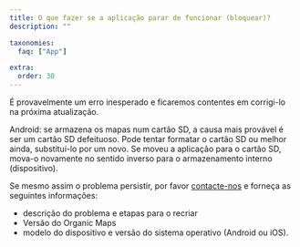 ```yaml
---
title: O que fazer se a aplicação parar de funcionar (bloquear)?
description: ""

taxonomies:
  faq: ["App"]

extra:
  order: 30
---
```


É provavelmente um erro inesperado e ficaremos contentes em corrigi-lo na próxima atualização.

Android: se armazena os mapas num cartão SD, a causa mais provável é ser um cartão SD defeituoso. Pode tentar formatar o cartão SD ou melhor ainda, substituí-lo por um novo. Se moveu a aplicação para o cartão SD, mova-o novamente no sentido inverso para o armazenamento interno (dispositivo).

Se mesmo assim o problema persistir, por favor [contacte-nos](mailto:support@organicmaps.app) e forneça as seguintes informações:

* descrição do problema e etapas para o recriar
* Versão do Organic Maps
* modelo do dispositivo e versão do sistema operativo (Android ou iOS).
